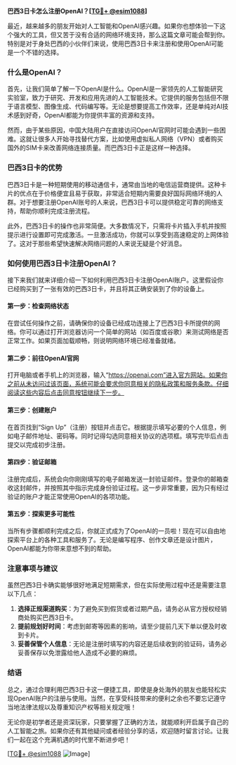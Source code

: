 **巴西3日卡怎么注册OpenAI？[[TG💪+ @esim1088](https://t.me/s/esim1088)]**

最近，越来越多的朋友开始对人工智能和OpenAI感兴趣。如果你也想体验一下这个强大的工具，但又苦于没有合适的网络环境支持，那么这篇文章可能会帮到你。特别是对于身处巴西的小伙伴们来说，使用巴西3日卡来注册和使用OpenAI可能是一个不错的选择。

### 什么是OpenAI？

首先，让我们简单了解一下OpenAI是什么。OpenAI是一家领先的人工智能研究实验室，致力于研究、开发和应用先进的人工智能技术。它提供的服务包括但不限于语言模型、图像生成、代码编写等。无论是想要提高工作效率，还是单纯对AI技术感到好奇，OpenAI都能为你提供丰富的资源和支持。

然而，由于某些原因，中国大陆用户在直接访问OpenAI官网时可能会遇到一些困难。这就让很多人开始寻找替代方案，比如使用虚拟私人网络（VPN）或者购买国外的SIM卡来改善网络连接质量。而巴西3日卡正是这样一种选择。

### 巴西3日卡的优势

巴西3日卡是一种短期使用的移动通信卡，通常由当地的电信运营商提供。这种卡片的优点在于价格便宜且易于获取，非常适合短期内需要良好国际网络环境的人群。对于想要注册OpenAI账号的人来说，巴西3日卡可以提供稳定可靠的网络支持，帮助你顺利完成注册流程。

此外，巴西3日卡的操作也非常简便。大多数情况下，只需将卡片插入手机并按照提示进行设置即可完成激活。一旦激活成功，你就可以享受到高速稳定的上网体验了。这对于那些希望快速解决网络问题的人来说无疑是个好消息。

### 如何使用巴西3日卡注册OpenAI？

接下来我们就来详细介绍一下如何利用巴西3日卡注册OpenAI账户。这里假设你已经购买到了一张有效的巴西3日卡，并且将其正确安装到了你的设备上。

#### 第一步：检查网络状态
在尝试任何操作之前，请确保你的设备已经成功连接上了巴西3日卡所提供的网络。你可以通过打开浏览器访问一个简单的网站（如百度或谷歌）来测试网络是否正常工作。如果页面加载顺畅，则说明网络环境已经准备就绪。

#### 第二步：前往OpenAI官网
打开电脑或者手机上的浏览器，输入“https://openai.com”进入官方网站。如果你之前从未访问过该页面，系统可能会要求你同意相关的隐私政策和服务条款。仔细阅读这些内容后点击同意按钮继续下一步。

#### 第三步：创建账户
在首页找到“Sign Up”（注册）按钮并点击它。根据提示填写必要的个人信息，例如电子邮件地址、密码等。同时记得勾选同意相关协议的选项框。填写完毕后点击提交以完成初步注册。

#### 第四步：验证邮箱
注册完成后，系统会向你刚刚填写的电子邮箱发送一封验证邮件。登录你的邮箱查收这封邮件，并按照其中指示完成身份验证过程。这一步非常重要，因为只有经过验证的账户才能正常使用OpenAI的各项功能。

#### 第五步：探索更多可能性
当所有步骤都顺利完成之后，你就正式成为了OpenAI的一员啦！现在可以自由地探索平台上的各种工具和服务了。无论是编写程序、创作文章还是设计图片，OpenAI都能为你带来意想不到的帮助。

### 注意事项与建议

虽然巴西3日卡确实能够很好地满足短期需求，但在实际使用过程中还是需要注意以下几点：

1. **选择正规渠道购买**：为了避免买到假货或者过期产品，请务必从官方授权经销商处购买巴西3日卡。
2. **提前规划好时间**：考虑到邮寄等因素的影响，请至少提前几天下单以便及时收到卡片。
3. **妥善保管个人信息**：无论是注册时填写的内容还是后续收到的验证码，请务必妥善保存以免泄露给他人造成不必要的麻烦。

### 结语

总之，通过合理利用巴西3日卡这一便捷工具，即使是身处海外的朋友也能轻松实现OpenAI账户的注册与使用。当然，在享受科技带来的便利之余也不要忘记遵守当地法律法规以及尊重知识产权等相关规定哦！

无论你是初学者还是资深玩家，只要掌握了正确的方法，就能顺利开启属于自己的人工智能之旅。如果你还有其他疑问或者经验分享的话，欢迎随时留言讨论。让我们一起在这个充满机遇的时代里不断进步吧！

[[TG💪+ @esim1088](https://t.me/s/esim1088) ![Image](https://i.postimg.cc/4NQfJmqS/Snipaste-2025-05-13-00-14-12.png)]